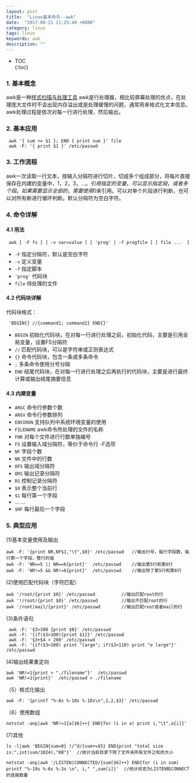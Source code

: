 ```yaml
---
layout: post
title:  "Linux基本命令--awk"
date:  "2017-08-21 11:25:40 +0800"
category: linux
tags: linux
keywords: awk
description: ""
---
```


* TOC  
{:toc}

### 1. 基本概念
awk是一种[样式扫描与处理工具](http://www.chinaunix.net/old_jh/7/16985.html)
awk是行处理器，相比较屏幕处理的优点，在处理庞大文件时不会出现内存溢出或是处理缓慢的问题，通常用来格式化文本信息。awk处理过程是依次对每一行进行处理，然后输出。

### 2. 基本应用

```
 awk '{ sum += $1 }; END { print sum }' file
 awk -F: '{ print $1 }' /etc/passwd
```

### 3. 工作流程

awk一次读取一行文本，按输入分隔符进行切片，切成多个组成部分，将每片直接保存在内建的变量中，$1，$2，$3，...。引用指定的变量，可以显示指定段，或者多个段。如果需要显示全部的，需要使用$0来引用。可以对单个片段进行判断，也可以对所有断进行循环判断。默认分隔符为空白字符。

### 4. 命令详解

#### 4.1 用法

```
 awk [ -F fs ] [ -v var=value ] [ 'prog' | -f progfile ] [ file ...  ]
```

* `-F` 	指定分隔符，默认是空白字符
* `-v` 	定义变量
* `-f`	指定脚本
* `'prog'` 	代码块
* `file` 	待处理的文件

#### 4.2 代码块详解

代码块格式：

```
 'BEGIN{} //{command1; command2} END{}'
```

* `BEGIN`		初始化代码块，在对每一行进行处理之前，初始化代码，主要是引用全局变量，设置FS分隔符
* `//`			匹配代码块，可以是字符串或正则表达式
* `{}`			命令代码块，包含一条或多条命令
* `;`			多条命令使用分号分隔
* `END`			结尾代码块，在对每一行进行处理之后再执行的代码块，主要是进行最终计算或输出结尾摘要信息

#### 4.3 内建变量

* `ARGC`			命令行参数个数
* `ARGV`			命令行参数排列
* `ENVIRON`			支持队列中系统环境变量的使用
* `FILENAME`		awk命令所处理的文件的名称
* `FNR`				对每个文件进行行数单独编号
* `FS`				设置输入域分隔符，等价于命令行 -F选项
* `NF`				字段个数
* `NR`				文件中的行数
* `OFS`				输出域分隔符
* `ORS`				输出记录分隔符
* `RS`				控制记录分隔符
* `$0` 				表示整个当前行
* `$1` 				每行第一个字段
* ...				...
* `$NF` 			每行最后一个字段

### 5. 典型应用

(1)基本变量使用及输出

```
awk -F: '{print NR,NF$1,"\t",$0}' /etc/passwd 	//输出行号，每行字段数，每行第一个字段，整行的值
awk -F: 'NR==5 || NR==6{print}'  /etc/passwd 	//输出第5行和第6行
awk -F: 'NR!=5 && NR!=6{print}'  /etc/passwd 	//输出除了第5行和第6行
```

(2)使用匹配代码块（字符匹配）

```
awk '/root/{print $0}' /etc/passwd			//输出匹配root的行
awk '!/root/{print $0}' /etc/passwd			//输出不匹配root的行
awk '/root|mail/{print}' /etc/passwd		//输出匹配root或者mail的行
```

(3)条件语句

```
 awk -F: '$3>100 {print $0}' /etc/passwd
 awk -F: '{if($3>100){print $1}}' /etc/passwd
 awk -F: '$3+$4 > 200' /etc/passwd
 awk -F: '{if($3>100) print "large"; if($3>110) print "e large"}' /etc/passwd
```

(4)输出结果重定向

```
awk 'NR!=1{print > "./filename"}'  /etc/passwd
awk 'NR!=1{print}'  /etc/passwd > ./filename
```

（5）格式化输出

```
awk -F: '{printf "%-8s %-10s %-10s\n",1,2,$3}' /etc/passwd
```

（6）使用数组

```
netstat -anp|awk 'NR!=1{a[$6]++} END{for (i in a) print i,"\t",a[i]}'
```

(7)其他

```
ls -l|awk 'BEGIN{sum=0} !/^d/{sum+=$5} END{print "total size is:",int(sum/1024),"KB"}'	//统计当前目录下除了文件夹所有文件之和的大小

netstat -anp|awk '/LISTEN|CONNECTED/{sum[$6]++} END{for (i in sum) printf "%-10s %-6s %-3s \n", i," ",sum[i]}'	//统计状态为LISTEN和CONNECT的连接数量
```